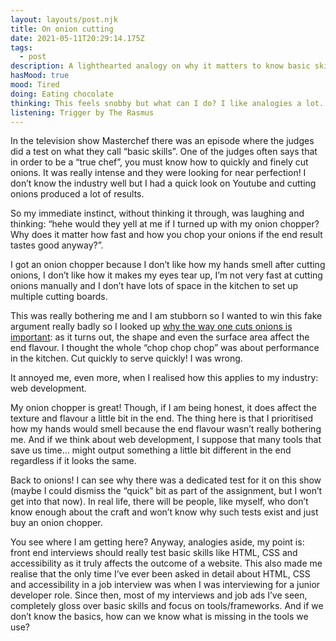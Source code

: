 ```yaml
---
layout: layouts/post.njk
title: On onion cutting
date: 2021-05-11T20:29:14.175Z
tags:
  - post
description: A lighthearted analogy on why it matters to know basic skills.
hasMood: true
mood: Tired
doing: Eating chocolate
thinking: This feels snobby but what can I do? I like analogies a lot.
listening: Trigger by The Rasmus
---
```

In the television show Masterchef there was an episode where the judges did a test on what they call “basic skills”. One of the judges often says that in order to be a “true chef”, you must know how to quickly and finely cut onions. It was really intense and they were looking for near perfection! I don’t know the industry well but I had a quick look on Youtube and cutting onions produced a lot of results.

So my immediate instinct, without thinking it through, was laughing and thinking: “hehe would they yell at me if I turned up with my onion chopper? Why does it matter how fast and how you chop your onions if the end result tastes good anyway?”.

I got an onion chopper because I don’t like how my hands smell after cutting onions, I don’t like how it makes my eyes tear up, I’m not very fast at cutting onions manually and I don’t have lots of space in the kitchen to set up multiple cutting boards.

This was really bothering me and I am stubborn so I wanted to win this fake argument really badly so I looked up [why the way one cuts onions is important](https://www.npr.org/sections/thesalt/2016/07/11/485235765/slice-dice-chop-or-julienne-does-the-cut-change-the-flavor): as it turns out, the shape and even the surface area affect the end flavour. I thought the whole “chop chop chop” was about performance in the kitchen. Cut quickly to serve quickly! I was wrong.

It annoyed me, even more, when I realised how this applies to my industry: web development.

My onion chopper is great! Though, if I am being honest, it does affect the texture and flavour a little bit in the end. The thing here is that I prioritised how my hands would smell because the end flavour wasn’t really bothering me. And if we think about web development, I suppose that many tools that save us time… might output something a little bit different in the end regardless if it looks the same.

Back to onions! I can see why there was a dedicated test for it on this show (maybe I could dismiss the “quick” bit as part of the assignment, but I won’t get into that now). In real life, there will be people, like myself, who don’t know enough about the craft and won’t know why such tests exist and just buy an onion chopper.

You see where I am getting here? Anyway, analogies aside, my point is: front end interviews should really test basic skills like HTML, CSS and accessibility as it truly affects the outcome of a website. This also made me realise that the only time I’ve ever been asked in detail about HTML, CSS and accessibility in a job interview was when I was interviewing for a junior developer role. Since then, most of my interviews and job ads I’ve seen, completely gloss over basic skills and focus on tools/frameworks. And if we don’t know the basics, how can we know what is missing in the tools we use?